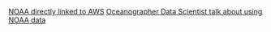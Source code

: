 [NOAA directly linked to AWS](https://registry.opendata.aws/collab/noaa/)
[Oceanographer Data Scientist talk about using NOAA data](https://ocefpaf.github.io/2018-SciPy-talk/#/ioos-web-services)